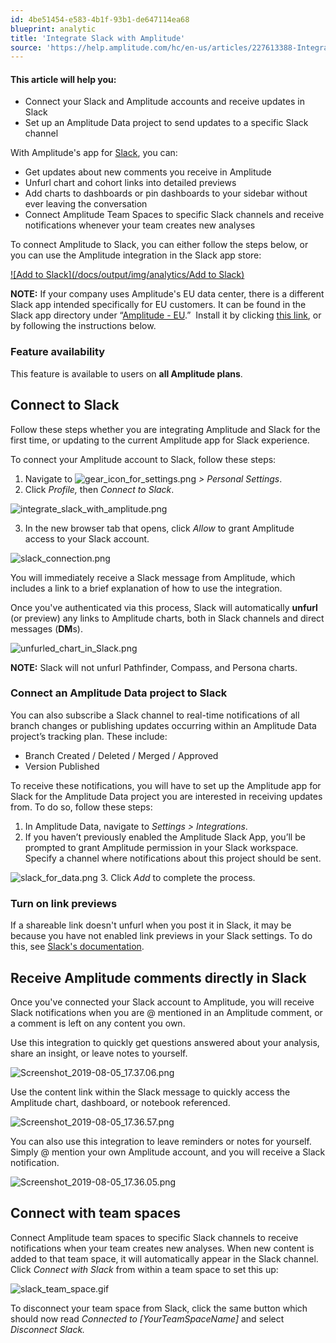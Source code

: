 ```yaml
---
id: 4be51454-e583-4b1f-93b1-de647114ea68
blueprint: analytic
title: 'Integrate Slack with Amplitude'
source: 'https://help.amplitude.com/hc/en-us/articles/227613388-Integrate-Slack-with-Amplitude'
---
```

#### This article will help you:

* Connect your Slack and Amplitude accounts and receive updates in Slack
* Set up an Amplitude Data project to send updates to a specific Slack channel

With Amplitude's app for [Slack](https://www.slack.com/), you can:

* Get updates about new comments you receive in Amplitude
* Unfurl chart and cohort links into detailed previews
* Add charts to dashboards or pin dashboards to your sidebar without ever leaving the conversation
* Connect Amplitude Team Spaces to specific Slack channels and receive notifications whenever your team creates new analyses

To connect Amplitude to Slack, you can either follow the steps below, or you can use the Amplitude integration in the Slack app store: 

[![Add to Slack](/docs/output/img/analytics/Add to Slack)](https://amplitude.slack.com/apps/A02PDFHC1NX-amplitude)

**NOTE:** If your company uses Amplitude's EU data center, there is a different Slack app intended specifically for EU customers. It can be found in the Slack app directory under “[Amplitude - EU](https://amplitude.slack.com/apps/A042J2XCRS9-amplitude-eu).”  Install it by clicking [this link](https://links.amplitude.com/ZFSte8rMWtuwkP5jE/l/0POygAjvJypciVq4d?messageId=6nK7UeyixFZbdLPAQ&rn=&re=gIt92YuUGZ1RXasBXbhB0cul2akVnauYmZlpmI&sc=false), or by following the instructions below.

### Feature availability

This feature is available to users on **all Amplitude plans**.

## Connect to Slack

Follow these steps whether you are integrating Amplitude and Slack for the first time, or updating to the current Amplitude app for Slack experience.

To connect your Amplitude account to Slack, follow these steps:

1. Navigate to ![gear_icon_for_settings.png](/docs/output/img/analytics/gear_icon_for_settings.png) *> Personal Settings*.
2. Click *Profile,* then *Connect to Slack*.

![integrate_slack_with_amplitude.png](/docs/output/img/analytics/integrate_slack_with_amplitude.png)

3. In the new browser tab that opens, click *Allow* to grant Amplitude access to your Slack account.

![slack_connection.png](/docs/output/img/analytics/slack_connection.png)

You will immediately receive a Slack message from Amplitude, which includes a link to a brief explanation of how to use the integration.

Once you've authenticated via this process, Slack will automatically **unfurl** (or preview) any links to Amplitude charts, both in Slack channels and direct messages (**DM**s).

![unfurled_chart_in_Slack.png](/docs/output/img/analytics/unfurled_chart_in_Slack.png)

**NOTE:** Slack will not unfurl Pathfinder, Compass, and Persona charts.

### Connect an Amplitude Data project to Slack

You can also subscribe a Slack channel to real-time notifications of all branch changes or publishing updates occurring within an Amplitude Data project’s tracking plan. These include:

* Branch Created / Deleted / Merged / Approved
* Version Published

To receive these notifications, you will have to set up the Amplitude app for Slack for the Amplitude Data project you are interested in receiving updates from. To do so, follow these steps:

1. In Amplitude Data, navigate to *Settings > Integrations*.
2. If you haven’t previously enabled the Amplitude Slack App, you’ll be prompted to grant Amplitude permission in your Slack workspace. Specify a channel where notifications about this project should be sent.  
  
![slack_for_data.png](/docs/output/img/analytics/slack_for_data.png)
3. Click *Add* to complete the process.

### Turn on link previews

If a shareable link doesn't unfurl when you post it in Slack, it may be because you have not enabled link previews in your Slack settings. To do this, see [Slack's documentation](https://get.slack.help/hc/en-us/articles/204399343-Sharing-links-in-Slack).

## Receive Amplitude comments directly in Slack

Once you've connected your Slack account to Amplitude, you will receive Slack notifications when you are @ mentioned in an Amplitude comment, or a comment is left on any content you own. 

Use this integration to quickly get questions answered about your analysis, share an insight, or leave notes to yourself.

![Screenshot_2019-08-05_17.37.06.png](/docs/output/img/analytics/Screenshot_2019-08-05_17.37.06.png)

Use the content link within the Slack message to quickly access the Amplitude chart, dashboard, or notebook referenced.

![Screenshot_2019-08-05_17.36.57.png](/docs/output/img/analytics/Screenshot_2019-08-05_17.36.57.png)

You can also use this integration to leave reminders or notes for yourself. Simply @ mention your own Amplitude account, and you will receive a Slack notification.

![Screenshot_2019-08-05_17.36.05.png](/docs/output/img/analytics/Screenshot_2019-08-05_17.36.05.png)

## Connect with team spaces

Connect Amplitude team spaces to specific Slack channels to receive notifications when your team creates new analyses. When new content is added to that team space, it will automatically appear in the Slack channel. Click *Connect with Slack* from within a team space to set this up:

![slack_team_space.gif](/docs/output/img/analytics/slack_team_space.gif)

To disconnect your team space from Slack, click the same button which should now read *Connected to [YourTeamSpaceName]* and select *Disconnect Slack.*

